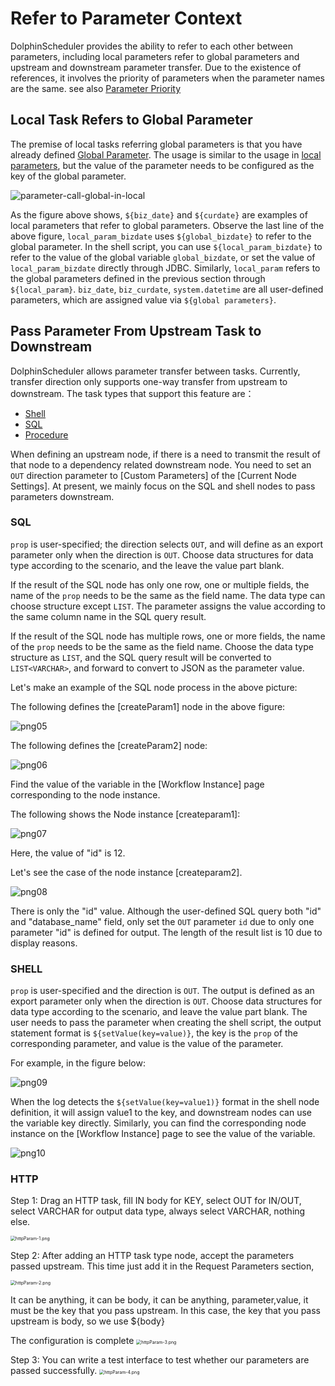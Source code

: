 # Refer to Parameter Context

DolphinScheduler provides the ability to refer to each other between parameters, including local parameters refer to global parameters and upstream and downstream parameter transfer. Due to the existence of references, it involves the priority of parameters when the parameter names are the same. see also [Parameter Priority](priority.md)

## Local Task Refers to Global Parameter

The premise of local tasks referring global parameters is that you have already defined [Global Parameter](global.md). The usage is similar to the usage in [local parameters](local.md), but the value of the parameter needs to be configured as the key of the global parameter.

![parameter-call-global-in-local](/img/global_parameter.png)

As the figure above shows, `${biz_date}` and `${curdate}` are examples of local parameters that refer to global parameters. Observe the last line of the above figure, `local_param_bizdate` uses `${global_bizdate}` to refer to the global parameter. In the shell script, you can use `${local_param_bizdate}` to refer to the value of the global variable `global_bizdate`, or set the value of `local_param_bizdate` directly through JDBC. Similarly, `local_param` refers to the global parameters defined in the previous section through `${local_param}`. `biz_date`, `biz_curdate`, `system.datetime` are all user-defined parameters, which are assigned value via `${global parameters}`.

## Pass Parameter From Upstream Task to Downstream

DolphinScheduler allows parameter transfer between tasks. Currently, transfer direction only supports one-way transfer from upstream to downstream. The task types that support this feature are：

* [Shell](../task/shell.md)
* [SQL](../task/sql.md)
* [Procedure](../task/stored-procedure.md)

When defining an upstream node, if there is a need to transmit the result of that node to a dependency related downstream node. You need to set an `OUT` direction parameter to [Custom Parameters] of the [Current Node Settings]. At present, we mainly focus on the SQL and shell nodes to pass parameters downstream.

### SQL

`prop` is user-specified; the direction selects `OUT`, and will define as an export parameter only when the direction is `OUT`. Choose data structures for data type according to the scenario, and the leave the value part blank.

If the result of the SQL node has only one row, one or multiple fields, the name of the `prop` needs to be the same as the field name. The data type can choose structure except `LIST`. The parameter assigns the value according to the same column name in the SQL query result.

If the result of the SQL node has multiple rows, one or more fields, the name of the `prop` needs to be the same as the field name. Choose the data type structure as `LIST`, and the SQL query result will be converted to `LIST<VARCHAR>`, and forward to convert to JSON as the parameter value.

Let's make an example of the SQL node process in the above picture:

The following defines the [createParam1] node in the above figure:

![png05](/img/globalParam/image-20210723104957031.png)

The following defines the [createParam2] node:

![png06](/img/globalParam/image-20210723105026924.png)

Find the value of the variable in the [Workflow Instance] page corresponding to the node instance.

The following shows the Node instance [createparam1]:

![png07](/img/globalParam/image-20210723105131381.png)

Here, the value of "id" is 12.

Let's see the case of the node instance [createparam2].

![png08](/img/globalParam/image-20210723105255850.png)

There is only the "id" value. Although the user-defined SQL query both "id" and "database_name" field, only set the `OUT` parameter `id` due to only one parameter "id" is defined for output. The length of the result list is 10 due to display reasons.

### SHELL

`prop` is user-specified and the direction is `OUT`. The output is defined as an export parameter only when the direction is `OUT`. Choose data structures for data type according to the scenario, and leave the value part blank.
The user needs to pass the parameter when creating the shell script, the output statement format is `${setValue(key=value)}`, the key is the `prop` of the corresponding parameter, and value is the value of the parameter.

For example, in the figure below:

![png09](/img/globalParam/image-20210723101242216.png)

When the log detects the `${setValue(key=value1)}` format in the shell node definition, it will assign value1 to the key, and downstream nodes can use the variable key directly. Similarly, you can find the corresponding node instance on the [Workflow Instance] page to see the value of the variable.

![png10](/img/globalParam/image-20210723102522383.png)

### HTTP

Step 1: Drag an HTTP task, fill IN body for KEY, select OUT for IN/OUT, select VARCHAR for output data type, always select VARCHAR, nothing else.

<img src="/img/httpParam/httpParam-1.png" alt="httpParam-1.png" style="zoom:50%;" />

Step 2: After adding an HTTP task type node, accept the parameters passed upstream. This time just add it in the Request Parameters section,

<img src="/img/httpParam/httpParam-2.png" alt="httpParam-2.png" style="zoom:50%;" />

It can be anything, it can be body, it can be anything, parameter,value, it must be the key that you pass upstream. In this case, the key that you pass upstream is body, so we use ${body}

The configuration is complete
<img src="/img/httpParam/httpParam-3.png" alt="httpParam-3.png" style="zoom:50%;" />

Step 3: You can write a test interface to test whether our parameters are passed successfully.
<img src="/img/httpParam/httpParam-4.png" alt="httpParam-4.png" style="zoom:50%;" />
